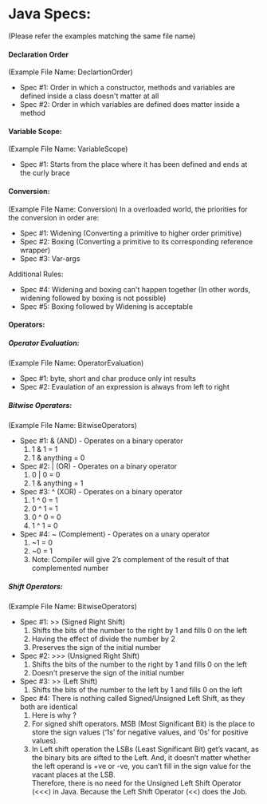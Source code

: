 <h1> Java Specs: </h1>
(Please refer the examples matching the same file name)

<h4>Declaration Order</h4> (Example File Name: DeclartionOrder)
<ul>
<li> Spec #1: Order in which a constructor, methods and variables are defined inside a class doesn't matter at all</li>
<li> Spec #2: Order in which variables are defined does matter inside a method</li>        
</ul>

<h4> Variable Scope: </h4> (Example File Name: VariableScope)
<ul>
<li> Spec #1: Starts from the place where it has been defined and ends at the curly brace </li>
</ul>

<h4> Conversion: </h4> 
(Example File Name: Conversion)
In a overloaded world, the priorities for the conversion in order are:
<ul>
<li> Spec #1: Widening (Converting a primitive to higher order primitive) </li>
<li> Spec #2: Boxing (Converting a primitive to its corresponding reference wrapper) </li>
<li> Spec #3: Var-args </li> 
</ul>

Additional Rules:
<ul>
<li> Spec #4: Widening and boxing can't happen together (In other words, widening followed by boxing is not possible) </li>
<li> Spec #5: Boxing followed by Widening is acceptable </li>
</ul>

<h4> Operators: </h4> 
<h5> Operator Evaluation: </h5> (Example File Name: OperatorEvaluation)
<ul>
<li> Spec #1: byte, short and char produce only int results </li>
<li> Spec #2: Evaulation of an expression is always from left to right </li>
</ul>

<h5> Bitwise Operators: </h5> (Example File Name: BitwiseOperators)
<ul>
<li> Spec #1: & (AND) - Operates on a binary operator
    <ol> 
    <li>1 & 1 = 1 </li>
    <li>1 & anything = 0 </li>
    </ol>
</li>
<li> Spec #2: | (OR) - Operates on a binary operator
    <ol>
    <li>0 | 0 = 0</li>
     <li>1 & anything = 1 </li>
    </ol>
</li>
<li> Spec #3: ^ (XOR) - Operates on a binary operator
    <ol>
    <li>1 ^ 0 = 1</li>
    <li>0 ^ 1 = 1 </li>
    <li>0 ^ 0 = 0 </li>
    <li>1 ^ 1 = 0 </li>
    </ol>
</li>
<li> Spec #4: ~ (Complement) - Operates on a unary operator
    <ol>
    <li>~1 = 0</li>
    <li>~0 = 1</li>
    <li> Note: Compiler will give 2’s complement of the result of that complemented number</li>
    </ol>
</li>
</ul>

<h5> Shift Operators: </h5> (Example File Name: BitwiseOperators)
<ul>
<li> Spec #1: >> (Signed Right Shift) 
    <ol> 
    <li>Shifts the bits of the number to the right by 1 and fills 0 on the left</li>
    <li>Having the effect of divide the number by 2</li>
    <li>Preserves the sign of the initial number</li>
    </ol>
</li>
<li> Spec #2: >>> (Unsigned Right Shift)
    <ol>
    <li>Shifts the bits of the number to the right by 1 and fills 0 on the left</li>
    <li>Doesn't preserve the sign of the initial number</li>
    </ol>
</li>
<li> Spec #3: >> (Left Shift)
    <ol>
    <li>Shifts the bits of the number to the left by 1 and fills 0 on the left</li>
    </ol>
</li>
<li> Spec #4: There is nothing called Signed/Unsigned Left Shift, as they both are identical
    <ol>
    <li>Here is why ? </li>
    <li>For signed shift operators. MSB (Most Significant Bit) is the place to store the sign values (‘1s’ for negative values, and ‘0s’ for positive values).</li>
    <li>In Left shift operation the LSBs (Least Significant Bit) get’s vacant, as the binary bits are sifted to the Left. And, it doesn’t matter whether the left operand is +ve or -ve, you can’t fill in the sign value for the vacant places at the LSB.</li>
    </li>Therefore, there is no need for the Unsigned Left Shift Operator (<<<) in Java. Because the Left Shift Operator (<<) does the Job.</li>
   </ol>
</li>
</ul>